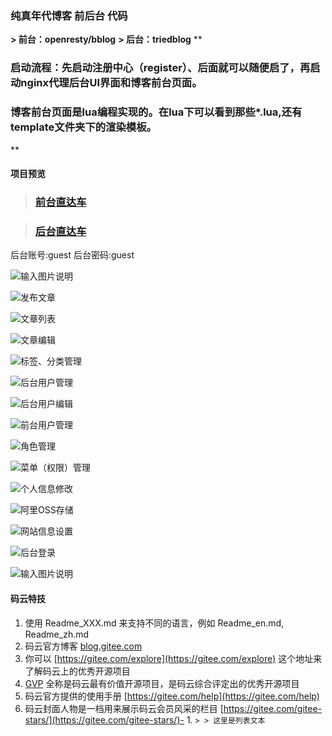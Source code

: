 ### 纯真年代博客 前后台 代码

 **> 前台：openresty/bblog** 
 **> 后台：triedblog** 
 **

### 启动流程：先启动注册中心（register）、后面就可以随便启了，再启动nginx代理后台UI界面和博客前台页面。
### 博客前台页面是lua编程实现的。在lua下可以看到那些*.lua,还有template文件夹下的渲染模板。
** 

#### 项目预览

> ### [前台直达车](http://www.bblog.vip)


> ### [后台直达车](http://www.bblog.vip/admin/login.html)

后台账号:guest
后台密码:guest

![输入图片说明](https://images.gitee.com/uploads/images/2018/0925/224311_21e122ec_1559021.png "]Z112~7D]AB2O%)[YNS0R20.png")


![发布文章](https://images.gitee.com/uploads/images/2018/0925/164431_46fd6b18_1559021.png "FireShot Capture 5 - 纯真年代-后台管理系统 - http___www.bblog.vip_admin_index.html.png")

![文章列表](https://images.gitee.com/uploads/images/2018/0925/164457_3715c54e_1559021.png "FireShot Capture 6 - 纯真年代-后台管理系统 - http___www.bblog.vip_admin_index.html.png")

![文章编辑](https://images.gitee.com/uploads/images/2018/0925/164518_9b4b7dfb_1559021.png "FireShot Capture 7 - 纯真年代-后台管理系统 - http___www.bblog.vip_admin_index.html.png")

![标签、分类管理](https://images.gitee.com/uploads/images/2018/0925/164533_441b6e71_1559021.png "FireShot Capture 8 - 纯真年代-后台管理系统 - http___www.bblog.vip_admin_index.html.png")

![后台用户管理](https://images.gitee.com/uploads/images/2018/0925/164604_00624954_1559021.png "FireShot Capture 9 - 纯真年代-后台管理系统 - http___www.bblog.vip_admin_index.html.png")

![后台用户编辑](https://images.gitee.com/uploads/images/2018/0925/164618_cf4d9124_1559021.png "FireShot Capture 10 - 纯真年代-后台管理系统 - http___www.bblog.vip_admin_index.html.png")

![前台用户管理](https://images.gitee.com/uploads/images/2018/0925/164654_d185d5a1_1559021.png "FireShot Capture 11 - 纯真年代-后台管理系统 - http___www.bblog.vip_admin_index.html.png")

![角色管理](https://images.gitee.com/uploads/images/2018/0925/164840_0c53ade2_1559021.png "FireShot Capture 12 - 纯真年代-后台管理系统 - http___www.bblog.vip_admin_index.html.png")

![菜单（权限）管理](https://images.gitee.com/uploads/images/2018/0925/164853_690abaef_1559021.png "FireShot Capture 13 - 纯真年代-后台管理系统 - http___www.bblog.vip_admin_index.html.png")

![个人信息修改](https://images.gitee.com/uploads/images/2018/0925/164912_b4922ea2_1559021.png "FireShot Capture 14 - 纯真年代-后台管理系统 - http___www.bblog.vip_admin_index.html.png")

![阿里OSS存储](https://images.gitee.com/uploads/images/2018/0925/164924_0dc02525_1559021.png "FireShot Capture 15 - 纯真年代-后台管理系统 - http___www.bblog.vip_admin_index.html.png")

![网站信息设置](https://images.gitee.com/uploads/images/2018/0925/164942_5f34c0a9_1559021.png "FireShot Capture 16 - 纯真年代-后台管理系统 - http___www.bblog.vip_admin_index.html.png")

![后台登录](https://images.gitee.com/uploads/images/2018/0925/164958_dc565d88_1559021.png "FireShot Capture 17 - 偶尔有点困-后台登录 - http___www.bblog.vip_admin_login.html.png")

![输入图片说明](https://images.gitee.com/uploads/images/2018/0925/171918_8e58f0d7_1559021.png "FireShot Capture 18 - 纯真年代-个人博客 - http___www.bblog.vip_.png")


#### 码云特技

1. 使用 Readme\_XXX.md 来支持不同的语言，例如 Readme\_en.md, Readme\_zh.md
2. 码云官方博客 [blog.gitee.com](https://blog.gitee.com)
3. 你可以 [https://gitee.com/explore](https://gitee.com/explore) 这个地址来了解码云上的优秀开源项目
4. [GVP](https://gitee.com/gvp) 全称是码云最有价值开源项目，是码云综合评定出的优秀开源项目
5. 码云官方提供的使用手册 [https://gitee.com/help](https://gitee.com/help)
6. 码云封面人物是一档用来展示码云会员风采的栏目 [https://gitee.com/gitee-stars/](https://gitee.com/gitee-stars/)- 1. `> > 这里是列表文本`
